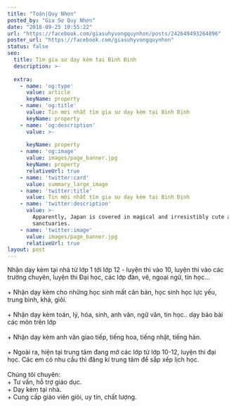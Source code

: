 ```yaml
---
title: "Toán|Quy Nhơn"
posted_by: "Gia Sư Quy Nhơn"
date: "2018-09-25 10:55:22"
url: "https://facebook.com/giasuhyvongquynhon/posts/242649493264896"
poster_url: "https://facebook.com/giasuhyvongquynhon"
status: false
seo:
  title: Tìm gia sư dạy kèm tại Bình Định
  description: >-
    
  extra:
    - name: 'og:type'
      value: article
      keyName: property
    - name: 'og:title'
      value: Tin mới nhất tìm gia sư dạy kèm tại Bình Định
      keyName: property
    - name: 'og:description'
      value: >-
        
      keyName: property
    - name: 'og:image'
      value: images/page_banner.jpg
      keyName: property
      relativeUrl: true
    - name: 'twitter:card'
      value: summary_large_image
    - name: 'twitter:title'
      value: Tin mới nhất tìm gia sư dạy kèm tại Bình Định
    - name: 'twitter:description'
      value: >-
        Apparently, Japan is covered in magical and irresistibly cute animal
        sanctuaries.
    - name: 'twitter:image'
      value: images/page_banner.jpg
      relativeUrl: true
layout: post
---
```

Nhận dạy kèm tại nhà từ lớp 1 tới lớp 12 - luyện thi vào 10, luyện thi vào các trường chuyên, luyện thi Đại học, các lớp đàn, vẽ, ngoại ngữ, tin học...<br><br>+ Nhận dạy kèm cho những học sinh mất căn bản, học sinh học lực yếu, trung bình, khá, giỏi.<br><br>+ Nhận dạy kèm toán, lý, hóa, sinh, anh văn, ngữ văn, tin học.. dạy báo bài các môn trên lớp<br><br>+ Nhận dạy kèm anh văn giao tiếp, tiếng hoa, tiếng nhật, tiếng hàn.<br><br>+ Ngoài ra, hiện tại trung tâm đang mở các lớp từ lớp 10-12, luyện thi đại học. Các em có nhu cầu thì đăng kí trung tâm để sắp xếp lịch học.<br><br>Chúng tôi chuyên:<br>+ Tư vấn, hỗ trợ giáo dục.<br>+ Dạy kèm tại nhà.<br>+ Cung cấp giáo viên giỏi, uy tín, chất lượng.
